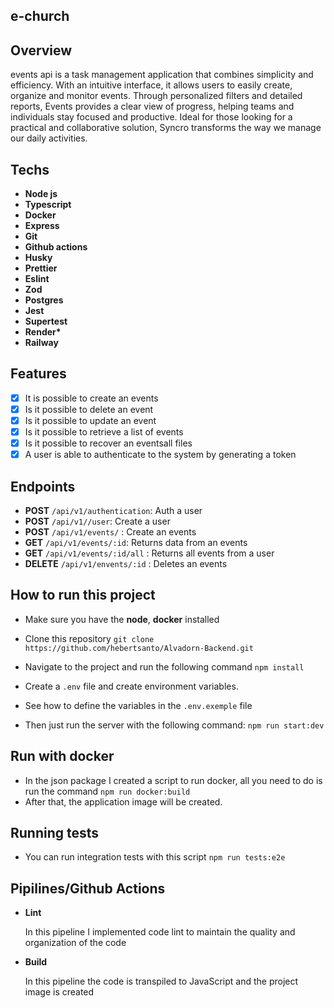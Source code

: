 ## e-church

## Overview

events api is a task management application that combines simplicity and efficiency. With an intuitive interface, it allows users to easily create, organize and monitor events. Through personalized filters and detailed reports, Events provides a clear view of progress, helping teams and individuals stay focused and productive. Ideal for those looking for a practical and collaborative solution, Syncro transforms the way we manage our daily activities.

## **Techs**

- **Node js**
- **Typescript**
- **Docker**
- **Express**
- **Git**
- **Github actions**
- **Husky**
- **Prettier**
- **Eslint**
- **Zod**
- **Postgres**
- **Jest**
- **Supertest**
- **Render\***
- **Railway**

## **Features**

- [x] It is possible to create an events
- [x] Is it possible to delete an event
- [x] Is it possible to update an event
- [x] Is it possible to retrieve a list of events
- [x] Is it possible to recover an eventsall files
- [x] A user is able to authenticate to the system by generating a token

## **Endpoints**

- **POST** `/api/v1/authentication`: Auth a user
- **POST** `/api/v1//user`: Create a user
- **POST** `/api/v1/events/` : Create an events
- **GET** `/api/v1/events/:id`: Returns data from an events
- **GET** `/api/v1/events/:id/all` : Returns all events from a user
- **DELETE** `/api/v1/envents/:id` : Deletes an events

## How to run this project

- Make sure you have the **node**, **docker** installed
- Clone this repository `git clone https://github.com/hebertsanto/Alvadorn-Backend.git`

- Navigate to the project and run the following command `npm install`
- Create a `.env` file and create environment variables.
- See how to define the variables in the `.env.exemple` file
- Then just run the server with the following command: `npm run start:dev`

## Run with docker

- In the json package I created a script to run docker, all you need to do is run the command `npm run docker:build`
- After that, the application image will be created.

## Running tests

- You can run integration tests with this script `npm run tests:e2e`

## Pipilines/Github Actions

- **Lint**

  In this pipeline I implemented code lint to maintain the quality and organization of the code

- **Build**

  In this pipeline the code is transpiled to JavaScript and the project image is created
